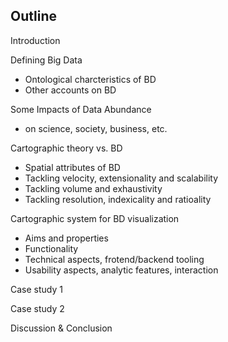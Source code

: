 Outline
---------

Introduction

Defining Big Data
- Ontological charcteristics of BD
- Other accounts on BD

Some Impacts of Data Abundance
- on science, society, business, etc.

Cartographic theory vs. BD
- Spatial attributes of BD
- Tackling velocity, extensionality and scalability
- Tackling volume and exhaustivity
- Tackling resolution, indexicality and ratioality

Cartographic system for BD visualization
- Aims and properties
- Functionality
- Technical aspects, frotend/backend tooling
- Usability aspects, analytic features, interaction

Case study 1

Case study 2

Discussion & Conclusion
